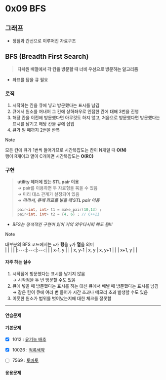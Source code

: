 # 0x09 BFS

## 그래프

- 정점과 간선으로 이루어진 자료구조

## BFS (Breadth First Search) 

> **다차원 배열에서 각 칸을 방문할 때 너비 우선으로 방문하는 알고리즘**

- 좌표를 담을 큐 필요

### 로직

1. 시작하는 칸을 큐에 넣고 방문했다는 표시를 남김
2. 큐에서 원소를 꺼내어 그 칸에 상하좌우로 인접한 칸에 대해 3번을 진행
3. 해당 칸을 이전에 방문했다면 아무것도 하지 않고, 처음으로 방문했다면 방문했다는 표시를 남기고 해당 칸을 큐에 삽입
4. 큐가 빌 때까지 2번을 반복

> [!NOTE]  
> 모든 칸에 큐가 1번씩 들어가므로 시간복잡도는 칸이 N개일 때 **O(N)**  
> 행이 R개이고 열이 C개이면 시간복잡도는 **O(RC)**

### 구현

> **utility 헤더에 있는 STL pair 이용**  
> → pair를 이용하면 두 자료형을 묶을 수 있음  
> → 미리 대소 관계가 설정되어 있음  
> → ***따라서, 큐에 좌표를 넣을 때 STL pair 이용***
> ``` cpp
> pair<int, int> t1 = make_pair(10,13) ;
> pair<int, int> t2 = {4, 6} ; // C++11
> ```

- *BFS는 정석적인 구현이 있어 거의 외우다시피 해도 됨!!!*

> [!NOTE]  
> 대부분의 BFS 코드에서는 `x`가 **행**을 `y`가 **열**을 의미  
> |  |  |  |
> |:---:|:---:|:---:|
> |  | x-1, y |  |
> | x, y-1 | x, y | x, y+1 |
> |  | x+1, y |  | 

#### 자주 하는 실수

1. 시작점에 방문했다는 표시를 남기지 않음  
   → 시작점을 두 번 방문할 수도 있음
2. 큐에 넣을 때 방문했다는 표시를 하는 대신 큐에서 빼낼 때 방문했다는 표시를 남김  
   → 같은 칸이 큐에 여러 번 들어가 시간 초과나 메모리 초과 발생할 수도 있음
3. 이웃한 원소가 범위를 벗어났는지에 대한 체크를 잘못함  
 

---

#### 연습문제



#### 기본문제

- [x] 1012 : [유기농 배추](https://www.acmicpc.net/problem/1012)
- [x] 10026 : [적록색약](https://www.acmicpc.net/problem/10026)
- [ ] 7569 : [토마토](https://www.acmicpc.net/problem/7569)


#### 응용문제

